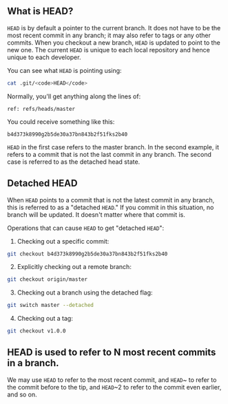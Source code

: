 ## What is HEAD?
<code>HEAD</code> is by default a pointer to the current branch.
It does not have to be the most recent commit in any branch; it may also refer to tags or any other commits.
When you checkout a new branch, <code>HEAD</code> is updated to point to the new one.
The current <code>HEAD</code> is unique to each local repository and hence unique to each developer. 
 
You can see what <code>HEAD</code> is pointing using:

```bash
cat .git/<code>HEAD</code>
```

Normally, you'll get anything along the lines of: 

```
ref: refs/heads/master
```

You could receive something like this: 

```
b4d373k8990g2b5de30a37bn843b2f51fks2b40
```

<code>HEAD</code> in the first case refers to the master branch. In the second example, it refers to a commit that is not the last commit in any branch. The second case is referred to as the detached head state. 

## Detached HEAD

When <code>HEAD</code> points to a commit that is not the latest commit in any branch, this is referred to as a "detached <code>HEAD</code>."
If you commit in this situation, no branch will be updated.
It doesn't matter where that commit is. 

Operations that can cause <code>HEAD</code> to get "detached <code>HEAD</code>": 

1. Checking out a specific commit:

```bash
git checkout b4d373k8990g2b5de30a37bn843b2f51fks2b40
```

2. Explicitly checking out a remote branch:

```bash 
git checkout origin/master
```

3. Checking out a branch using the detached flag:

```bash
git switch master --detached
```

4. Checking out a tag:

```bash
git checkout v1.0.0
```

## HEAD is used to refer to N most recent commits in a branch. 

We may use <code>HEAD</code> to refer to the most recent commit, and <code>HEAD</code>~</code> to refer to the commit before to the tip, and <code>HEAD</code>~2</code> to refer to the commit even earlier, and so on. 
